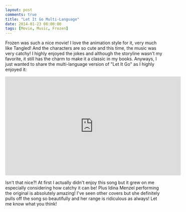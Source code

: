 ```yaml
---
layout: post
comments: true
title: "Let It Go Multi-Language"
date: 2014-01-23 08:00:00
tags: [Movie, Music, Frozen]
---
```


Frozen was such a nice movie! I love the animation style for it, very much
like Tangled! And the characters are so cute and this time, the music was very
catchy! I highly enjoyed the jokes and although the storyline wasn't my
favorite, it still has the charm to make it a classic in my books. Anyways,
I just wanted to share the multi-language version of "Let It Go" as I highly
enjoyed it:

<div class="center">
  <iframe width="560" height="315" src="http://www.youtube.com/embed/OC83NA5tAGE?color=white&theme=light" frameborder="0"> </iframe>
</div>

Isn't that nice?! At first I actually didn't enjoy this song but it grew on me
especially considering how catchy it can be! Plus Idina Menzel performing the
original is absolutely amazing! I've seen other covers but she definitely pulls
off the song so beautifully and her range is ridiculous as always! Let me know
what you think!
